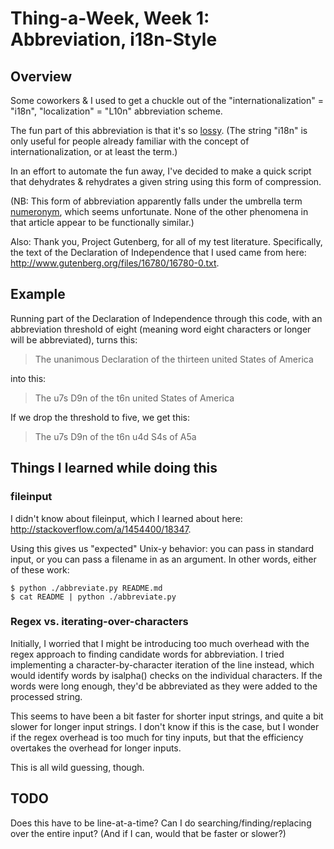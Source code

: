 Thing-a-Week, Week 1:  Abbreviation, i18n-Style
========

Overview
--------
Some coworkers & I used to get a chuckle out of the "internationalization" =
"i18n", "localization" = "L10n" abbreviation scheme.  

The fun part of this abbreviation is that it's so
[lossy](http://en.wikipedia.org/wiki/Lossy).  (The string "i18n" is only useful
for people already familiar with the concept of internationalization, or at
least the term.)

In an effort to automate the fun away, I've decided to make a quick script that
dehydrates & rehydrates a given string using this form of compression.

(NB:  This form of abbreviation apparently falls under the umbrella term
[numeronym](http://en.wikipedia.org/wiki/Numeronym), which seems unfortunate.
None of the other phenomena in that article appear to be functionally similar.)

Also:  Thank you, Project Gutenberg, for all of my test literature.
Specifically, the text of the Declaration of Independence that I used came from
here:  http://www.gutenberg.org/files/16780/16780-0.txt.

Example
-------
Running part of the Declaration of Independence through this code, with an
abbreviation threshold of eight (meaning word eight characters or longer will
be abbreviated), turns this:

> The unanimous Declaration of the thirteen united States of America

into this:

> The u7s D9n of the t6n united States of America

If we drop the threshold to five, we get this:

> The u7s D9n of the t6n u4d S4s of A5a

Things I learned while doing this
---------------------------------
### fileinput ###
I didn't know about fileinput, which I learned about here:
http://stackoverflow.com/a/1454400/18347.  

Using this gives us "expected" Unix-y behavior:  you can pass in standard
input, or you can pass a filename in as an argument.  In other words, either of
these work:

    $ python ./abbreviate.py README.md
    $ cat README | python ./abbreviate.py

### Regex vs. iterating-over-characters ###
Initially, I worried that I might be introducing too much overhead with the
regex approach to finding candidate words for abbreviation.  I tried
implementing a character-by-character iteration of the line instead, which
would identify words by isalpha() checks on the individual characters.  If the
words were long enough, they'd be abbreviated as they were added to the
processed string.

This seems to have been a bit faster for shorter input strings, and quite a
bit slower for longer input strings.  I don't know if this is the case, but I
wonder if the regex overhead is too much for tiny inputs, but that the
efficiency overtakes the overhead for longer inputs.

This is all wild guessing, though.

TODO
----
Does this have to be line-at-a-time?  Can I do searching/finding/replacing over
the entire input?  (And if I can, would that be faster or slower?)
